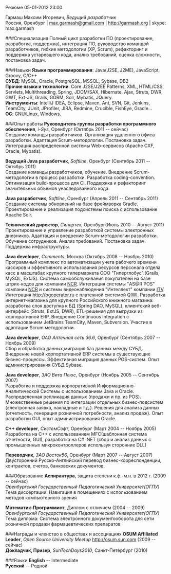 Резюме
05-01-2012 23:00

Гармаш Максим Игоревич, *Ведущий разработчик*</br>
Россия, Оренбург | <max.garmash@gmail.com> | <http://garmash.org> | skype: max.garmash

###Специализация
Полный цикл разработки ПО (проектирование‚ разработка, поддержка), интеграция ПО, руководство командой разработчиков, гибкие методологии (XP,
Scrum), рефакторинг и поддержка устаревшего кода, анализ требований, оценка сложности, постановка задач.

###Навыки
**Языки программирования**: Java(J2SE‚ J2ME)‚ JavaScript, Groovy, C/C++</br>
**СУБД**: MySQL‚ Oracle‚ PostgreSQL‚ MSSQL, Sybase, DB2</br>
**Прочие языки и технологии**: Core J2SE/J2EE Patterns, XML‚ HTML/CSS‚ Servlets‚ Multithreading‚ Spring, JDOM/SAX‚ Hibernate, Ajax, Struts, DWR, GWT,
Ext-JS, Grails, GORM, Solr, Mybatis, JQuery.</br>
**Инструменты**: IntelliJ IDEA, Eclipse, Maven, Ant, SVN, Git, Jenkins, TeamCity, JUnit‚ JProfiler, JIRA, Redmine, Crucible, FishEye, Gradle...</br>
**ОС**: GNU/Linux, Windows.</br>

###Опыт работы
**Руководитель группы разработки программного обеспечения**, *i-Sys*, Оренбург (Октябрь 2011 -- сейчас)</br>
Создание команды разработчиков. Организация удаленного офиса разработки. Адаптация Scrum-методологии. Постановка задач. Интеграция распределенной системы
Web-cервисов (Apache CXF, Oracle, Mybatis).

**Ведущий Java разработчик**, *Softline*, Оренбург (Сентябрь 2011 -- Октябрь 2011)</br>
Создание команды разработчиков, обучение. Внедрение Scrum-методологии в процесс разработки. Разработка coding-convention. Оптимизация build-процесса для CI.
Поддержка и рефакторинг значительных объемов унаследованного кода.

**Java разработчик**, *Softline*, Оренбург (Апрель 2011 -- Сентябрь 2011)</br>
Создание системы обновлений на базе фреймворка Gradle. Проектирование и реализация подсистемы поиска с использование Apache Solr.

**Технический директор**, *Синертех*, Оренбург(Июль 2010 -- Август 2011)</br>
Проектирование и управление разработкой системы электронных дневников. Адаптация и внедрение Scrum-методологии разработки. Обучение сотрудников.
Анализ требований. Постановка задач. Поддержка инфраструктуры.

**Java developer**, *Comments*, Москва (Октябрь 2008 -- Ноябрь 2010)</br>
Программный комплекс по автоматизации учета рабочего времени кассиров и эффективного использования ресурсов персонала отдела касс в масштабах крупного
гипермаркета ООО "Гиперглобус".(Grails, MySQL, ExtJS). Система самообслуживания покупателей на базе штрих-кодов для компании [NCR](http://ncr.com).
Интеграция системы "AS@R POS" компании [NCR](http://ncr.com) и системы видеонаблюдения "Интеллект" компании [ITV](http://itv.ru). Интеграция
<http://bgoperator.ru> с платежной системой [QIWI](http://qiwi.com). Разработка интернет-магазина для крупного Российского книжного магазина: разработка
слоя доступка к БД (Spring DAO, MySQL), клиентский веб-интерфейс (Struts, ExtJS, DWR), ETL-решения для выгрузки из корпоративной ERP. Внедрение Continuous
Integration с использованием JetBrains TeamCity, Maven, Subversion. Участие в адаптации Scrum методологии.

**Java developer**, *ОАО Аптечная сеть 36.6*, Оренбург (Сентябрь 2007 -- Ноябрь 2009)</br>
Сбор и обработка данных,миграция баз данных между СУБД. Внедрение новой  корпортативной ERP системы в существующие бизнес-процессы. Эффективная миграция
данных POS-систем. Опыт администрирования СУБД Sybase.

**Java developer**, *ЗАО Вита Плюс*, Оренбург (Ноябрь 2005 -- Сентябрь 2007) </br>
Разработка и поддержка корпоративной Информационно-Аналитической Системы с использованием Java и Oracle. Распределенная репликация данных (продажи и пр. из
POS). Множественные решения по интеграции отдельных бизнес-подсистем (электронная заявка, накладные и т.д.). Решения для анализа данных (отчетность,
генерация розничной потребности, анализ продаж). Опыт разработки GUI, опыт администрирования Oracle.

**C++ developer**, *СистемСофт*, Оренбург (Март 2004 -- Ноябрь 2005) </br>
Разработка на C++ с использованием MFC(шаблонная система отчетности, GUI), разработка на C\# .NET (сбор и анализ данных с промышленных микроконтроллеров
используя сторонние DLL)

**Переводчик**, *ЗАО Восток56*, Оренбург (Март 2007 -- Август 2007) </br>
Двусторонний Русско-Английский перевод бизнес-корреспонденции, контрактов, счетов, банковских документов.

###Образование
**Аспирантура**, защита степени к.ф.-м.н. в 2012 г. (2009 -- сейчас)</br>
*Оренбургский Государственный Педагогический Университет(ОГПУ)*</br>
Тема диссертации: Навигация в помещениях с использованием методов компьютерного зрения

**Математик-Программист**, Диплом с отличием (2004 -- 2009)</br>
*Оренбургский Государственный Педагогический Университет(ОГПУ)* </br>
Тема диплома: Система электронного документооборота для сети розничной продажи фармацевтических препаратов


###Награды и членство в обществах и ассоциациях
**OSUM Affiliated Leader**, *Open Source University Meetup* <http://osum.sun.com> (2009 -- сейчас)</br>
**Докладчик, Призер**, *SunTechDays2010*, Санкт-Петербург (2010)


###Языки
**English** -- Intermediate </br>
**Русский** -- Родной